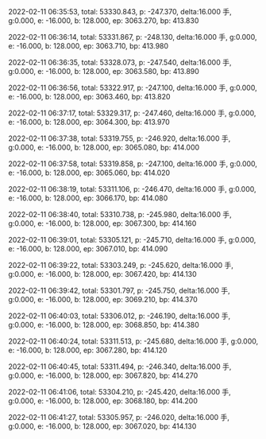 2022-02-11 06:35:53, total: 53330.843, p: -247.370, delta:16.000 手, g:0.000, e: -16.000, b: 128.000, ep: 3063.270, bp: 413.830

2022-02-11 06:36:14, total: 53331.867, p: -248.130, delta:16.000 手, g:0.000, e: -16.000, b: 128.000, ep: 3063.710, bp: 413.980

2022-02-11 06:36:35, total: 53328.073, p: -247.540, delta:16.000 手, g:0.000, e: -16.000, b: 128.000, ep: 3063.580, bp: 413.890

2022-02-11 06:36:56, total: 53322.917, p: -247.100, delta:16.000 手, g:0.000, e: -16.000, b: 128.000, ep: 3063.460, bp: 413.820

2022-02-11 06:37:17, total: 53329.317, p: -247.460, delta:16.000 手, g:0.000, e: -16.000, b: 128.000, ep: 3064.300, bp: 413.970

2022-02-11 06:37:38, total: 53319.755, p: -246.920, delta:16.000 手, g:0.000, e: -16.000, b: 128.000, ep: 3065.080, bp: 414.000

2022-02-11 06:37:58, total: 53319.858, p: -247.100, delta:16.000 手, g:0.000, e: -16.000, b: 128.000, ep: 3065.060, bp: 414.020

2022-02-11 06:38:19, total: 53311.106, p: -246.470, delta:16.000 手, g:0.000, e: -16.000, b: 128.000, ep: 3066.170, bp: 414.080

2022-02-11 06:38:40, total: 53310.738, p: -245.980, delta:16.000 手, g:0.000, e: -16.000, b: 128.000, ep: 3067.300, bp: 414.160

2022-02-11 06:39:01, total: 53305.121, p: -245.710, delta:16.000 手, g:0.000, e: -16.000, b: 128.000, ep: 3067.010, bp: 414.090

2022-02-11 06:39:22, total: 53303.249, p: -245.620, delta:16.000 手, g:0.000, e: -16.000, b: 128.000, ep: 3067.420, bp: 414.130

2022-02-11 06:39:42, total: 53301.797, p: -245.750, delta:16.000 手, g:0.000, e: -16.000, b: 128.000, ep: 3069.210, bp: 414.370

2022-02-11 06:40:03, total: 53306.012, p: -246.190, delta:16.000 手, g:0.000, e: -16.000, b: 128.000, ep: 3068.850, bp: 414.380

2022-02-11 06:40:24, total: 53311.513, p: -245.680, delta:16.000 手, g:0.000, e: -16.000, b: 128.000, ep: 3067.280, bp: 414.120

2022-02-11 06:40:45, total: 53311.494, p: -246.340, delta:16.000 手, g:0.000, e: -16.000, b: 128.000, ep: 3067.820, bp: 414.270

2022-02-11 06:41:06, total: 53304.210, p: -245.420, delta:16.000 手, g:0.000, e: -16.000, b: 128.000, ep: 3068.180, bp: 414.200

2022-02-11 06:41:27, total: 53305.957, p: -246.020, delta:16.000 手, g:0.000, e: -16.000, b: 128.000, ep: 3067.020, bp: 414.130